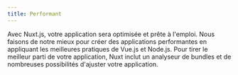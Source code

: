 ```yaml
---
title: Performant
---
```

Avec Nuxt.js, votre application sera optimisée et prête à l'emploi. Nous faisons de notre mieux pour créer des applications performantes en appliquant les meilleures pratiques de Vue.js et Node.js. Pour tirer le meilleur parti de votre application, Nuxt inclut un analyseur de bundles et de nombreuses possibilités d'ajuster votre application.
